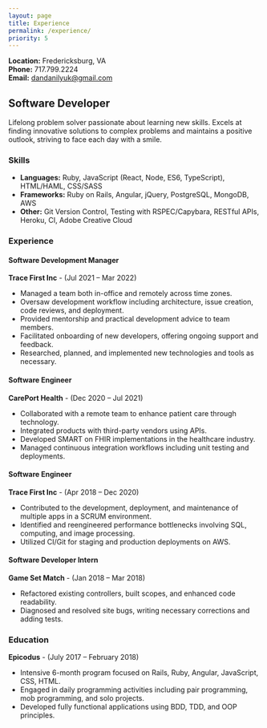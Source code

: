 ```yaml
---
layout: page
title: Experience
permalink: /experience/
priority: 5
---
```


**Location:** Fredericksburg, VA  
**Phone:** 717.799.2224  
**Email:** [dandanilyuk@gmail.com](mailto:dandanilyuk@gmail.com)

## Software Developer

Lifelong problem solver passionate about learning new skills. Excels at finding innovative solutions to complex problems and maintains a positive outlook, striving to face each day with a smile.

### Skills

- **Languages:** Ruby, JavaScript (React, Node, ES6, TypeScript), HTML/HAML, CSS/SASS
- **Frameworks:** Ruby on Rails, Angular, jQuery, PostgreSQL, MongoDB, AWS
- **Other:** Git Version Control, Testing with RSPEC/Capybara, RESTful APIs, Heroku, CI, Adobe Creative Cloud

### Experience

#### Software Development Manager

**Trace First Inc** - (Jul 2021 – Mar 2022)

- Managed a team both in-office and remotely across time zones.
- Oversaw development workflow including architecture, issue creation, code reviews, and deployment.
- Provided mentorship and practical development advice to team members.
- Facilitated onboarding of new developers, offering ongoing support and feedback.
- Researched, planned, and implemented new technologies and tools as necessary.

#### Software Engineer

**CarePort Health** - (Dec 2020 – Jul 2021)

- Collaborated with a remote team to enhance patient care through technology.
- Integrated products with third-party vendors using APIs.
- Developed SMART on FHIR implementations in the healthcare industry.
- Managed continuous integration workflows including unit testing and deployments.

#### Software Engineer

**Trace First Inc** - (Apr 2018 – Dec 2020)

- Contributed to the development, deployment, and maintenance of multiple apps in a SCRUM environment.
- Identified and reengineered performance bottlenecks involving SQL, computing, and image processing.
- Utilized CI/Git for staging and production deployments on AWS.

#### Software Developer Intern

**Game Set Match** - (Jan 2018 – Mar 2018)

- Refactored existing controllers, built scopes, and enhanced code readability.
- Diagnosed and resolved site bugs, writing necessary corrections and adding tests.

### Education

**Epicodus** - (July 2017 – February 2018)

- Intensive 6-month program focused on Rails, Ruby, Angular, JavaScript, CSS, HTML.
- Engaged in daily programming activities including pair programming, mob programming, and solo projects.
- Developed fully functional applications using BDD, TDD, and OOP principles.
